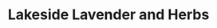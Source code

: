 ---
title: "Lakeside Lavender and Herbs"
url: /la-porte/lakeside-lavender-and-herbs/
shop: Kräuter
---